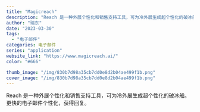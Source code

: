 ```yaml
---
title: "Magicreach"
description: "Reach 是一种外展个性化和销售支持工具，可为冷外展生成超个性化的破冰船。更快的电子邮件个性化，获得回复。"
author: "瑞东"
date: "2023-03-30"
tags:
  - "电子邮件"
categories: 电子邮件
series: "application"
website_link: "https://www.magicreach.ai/"
color: "#666"

thumb_image: "/img/830b7d98a35cb7dd0e8d2b04ae499f1b.png"
cover_image: "/img/830b7d98a35cb7dd0e8d2b04ae499f1b.png"
---
```


Reach 是一种外展个性化和销售支持工具，可为冷外展生成超个性化的破冰船。更快的电子邮件个性化，获得回复。